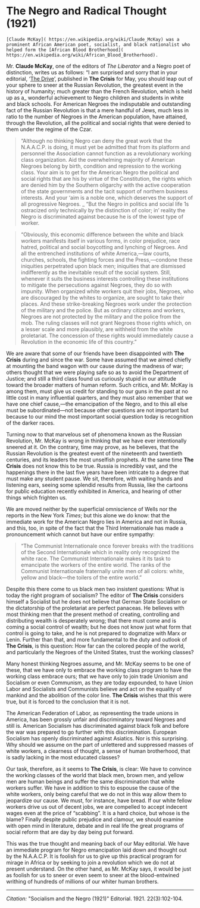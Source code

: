 # The Negro and Radical Thought (1921)

```{margin}
[Claude McKay]( https://en.wikipedia.org/wiki/Claude_McKay) was a prominent African American poet, socialist, and black nationalist who helped form the [African Blood Brotherhood]( https://en.wikipedia.org/wiki/African_Blood_Brotherhood).  
```

Mr. **Claude McKay**, one of the editors of *The Liberator* and a Negro poet of distinction, writes us as follows: “I am surprised and sorry that in your editorial, ‘[The Drive](Volumes/22/01/drive.md)’, published in **The Crisis** for May, you should leap out of your sphere to sneer at the Russian Revolution, the greatest event in the history of humanity; much greater than the French Revolution, which is held up as a_ wonderful achievement to Negro children and students in white and black schools. For American Negroes the indisputable and outstanding fact of the Russian Revolution is that a mere handful of Jews, much less in ratio to the number of Negroes in the American population, have attained, through the Revolution, all the political and social rights that were denied to them under the regime of the Czar.

> “Although no thinking Negro can deny the great work that the N.A.A.C.P. is doing, it must yet be admitted that from its platform and personnel the Association cannot function as a revolutionary working class organization. Aid the overwhelming majority of American Negroes belong by birth, condition and repression to the working class. Your aim is to get for the American Negro the political and social rights that are his by virtue of the Constitution, the rights which are denied him by the Southern oligarchy with the active cooperation of the state governments and the tacit support of northern business interests. And your ‘aim is a noble one, which deserves the support of all progressive Negroes. _ “But the Negro in politics and social life 1s ostracized only technically by the distinction of color; in’ reality the Negro is discriminated against because he is of the lowest type of worker.

> “Obviously, this economic difference between the white and black workers manifests itself in various forms, in color prejudice, race hatred, political and social boycotting and lynching of Negroes. And all the entrenched institutions of white America,—law courts, churches, schools, the fighting forces and the Press,—condone these iniquities perpetrated upon black men; iniquities that are dismissed indifferently as the inevitable result of the social system. Still, whenever it suits the business interests controlling these institutions to mitigate the persecutions against Negroes, they do so with impunity. When organized white workers quit their jobs, Negroes, who are discouraged by the whites to organize, are sought to take their places. And these strike-breaking Negroes work under the protection of the military and the police. But as ordinary citizens and workers, Negroes are not protected by the military and the police from the mob. The ruling classes will not grant Negroes those rights which, on a lesser scale and more plausibly, are withheld from the white proletariat. The concession of these rights would immediately cause a Revolution in the economic life of this country.”

We are aware that some of our friends have been disappointed with **The Crisis** during and since the war. Some have assumed that we aimed chiefly at mounting the band wagon with our cause during the madness of war; others thought that we were playing safe so as to avoid the Department of Justice; and still a third class found us curiously stupid in our attitude toward the broader matters of human reform. Such critics, and Mr. McKay is among them, must give us credit for standing to our guns in the past at no little cost in many influential quarters, and they must also remember that we have one chief cause,—the emancipation of the Negro, and to this all else must be subordinated—not because other questions are not important but because to our mind the most important social question today is recognition of the darker races.

Turning now to that marvelous set of phenomena known as the Russian Revolution, Mr. McKay is wrong in thinking that we have ever intentionally sneered at it. On the contrary, time may prove, as he believes, that the Russian Revolution is the greatest event of the nineteenth and twentieth centuries, and its leaders the most unselfish prophets. At the same time **The Crisis** does not know this to be true. Russia is incredibly vast, and the happenings there in the last five years have been intricate to a degree that must make any student pause. We sit, therefore, with waiting hands and listening ears, seeing some splendid results from Russia, like the cartoons for public education recently exhibited in America, and hearing of other things which frighten us.

We are moved neither by the superficial omniscience of Wells nor the reports in the New York *Times*; but this alone we do know: that the immediate work for the American Negro lies in America and not in Russia, and this, too, in spite of the fact that the Third Internationale has made a pronouncement which cannot but have our entire sympathy:

> “The Communist Internationale once forever breaks with the traditions of the Second Internationale which in reality only recognized the white race. The Communist Internationale makes it its task to emancipate the workers of the entire world. The ranks of the Communist Internationale fraternally unite men of all colors: white, yellow and black—the toilers of the entire world.”

Despite this there come to us black men two insistent questions: What is today the right program of socialism? The editor of **The Crisis** considers himself a Socialist but he does not believe that German State Socialism or the dictatorship of the proletariat are perfect panaceas. He believes with most thinking men that the present method of creating, controlling and distributing wealth is desperately wrong; that there must come and is coming a social control of wealth; but he does not know just what form that control is going to take, and he is not prepared to dogmatize with Marx or Lenin. Further than that, and more fundamental to the duty and outlook of **The Crisis**, is this question: How far can the colored people of the world, and particularly the Negroes of the United States, trust the working classes?  

Many honest thinking Negroes assume, and Mr. McKay seems to be one of these, that we have only to embrace the working class program to have the working class embrace ours; that we have only to join trade Unionism and Socialism or even Communism, as they are today expounded, to have Union Labor and Socialists and Communists believe and act on the equality of mankind and the abolition of the color line. **The Crisis** wishes that this were true, but it is forced to the conclusion that it is not.

The American Federation of Labor, as representing the trade unions in America, has been grossly unfair and discriminatory toward Negroes and still is. American Socialism has discriminated against black folk and before the war was prepared to go further with this discrimination. European Socialism has openly discriminated against Asiatics. Nor is this surprising. Why should we assume on the part of unlettered and suppressed masses of white workers, a clearness of thought, a sense of human brotherhood, that is sadly lacking in the most educated classes?

Our task, therefore, as it seems to **The Crisis**, is clear: We have to convince the working classes of the world that black men, brown men, and yellow men are human beings and suffer the same discrimination that white workers suffer. We have in addition to this to espouse the cause of the white workers, only being careful that we do not in this way allow them to jeopardize our cause. We must, for instance, have bread. If our white fellow workers drive us out of decent jobs, we are compelled to accept indecent wages even at the price of “scabbing”. It is a hard choice, but whose is the blame? Finally despite public prejudice and clamour, we should examine with open mind in literature, debate and in real life the great programs of social reform that are day by day being put forward.

This was the true thought and meaning back of our May editorial. We have an immediate program for Negro emancipation laid down and thought out by the N.A.A.C.P. It is foolish for us to give up this practical program for mirage in Africa or by seeking to join a revolution which we do not at present understand. On the other hand, as Mr. McKay says, it would be just as foolish for us to sneer or even seem to sneer at the blood-entwined writhing of hundreds of millions of our whiter human brothers.

_________________
*Citation:* "Socialism and the Negro (1921)" Editorial. 1921. 22(3):102-104.

